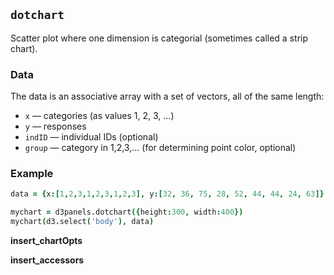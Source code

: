 ## `dotchart`

Scatter plot where one dimension is categorial (sometimes called a
strip chart).

### Data

The data is an associative array with a set of vectors, all of the same length:
- `x` &mdash; categories (as values 1, 2, 3, ...)
- `y` &mdash; responses
- `indID` &mdash; individual IDs (optional)
- `group` &mdash; category in 1,2,3,... (for determining point color, optional)

### Example

```coffeescript
data = {x:[1,2,3,1,2,3,1,2,3], y:[32, 36, 75, 28, 52, 44, 44, 24, 63]}

mychart = d3panels.dotchart({height:300, width:400})
mychart(d3.select('body'), data)
```

**insert_chartOpts**

**insert_accessors**
